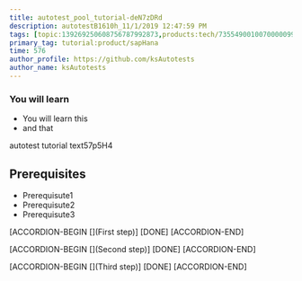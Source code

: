 ```yaml
---
title: autotest_pool_tutorial-deN7zDRd
description: autotestB1610h_11/1/2019 12:47:59 PM
tags: [topic:139269250608756787992873,products:tech/73554900100700000996,tutorial:experience/advanced]
primary_tag: tutorial:product/sapHana
time: 576
author_profile: https://github.com/ksAutotests
author_name: ksAutotests
---
```

### You will learn
- You will learn this
- and that

autotest tutorial text57p5H4

## Prerequisites
- Prerequisute1
- Prerequisute2
- Prerequisute3

[ACCORDION-BEGIN [](First step)]
[DONE]
[ACCORDION-END]

[ACCORDION-BEGIN [](Second step)]
[DONE]
[ACCORDION-END]

[ACCORDION-BEGIN [](Third step)]
[DONE]
[ACCORDION-END]

